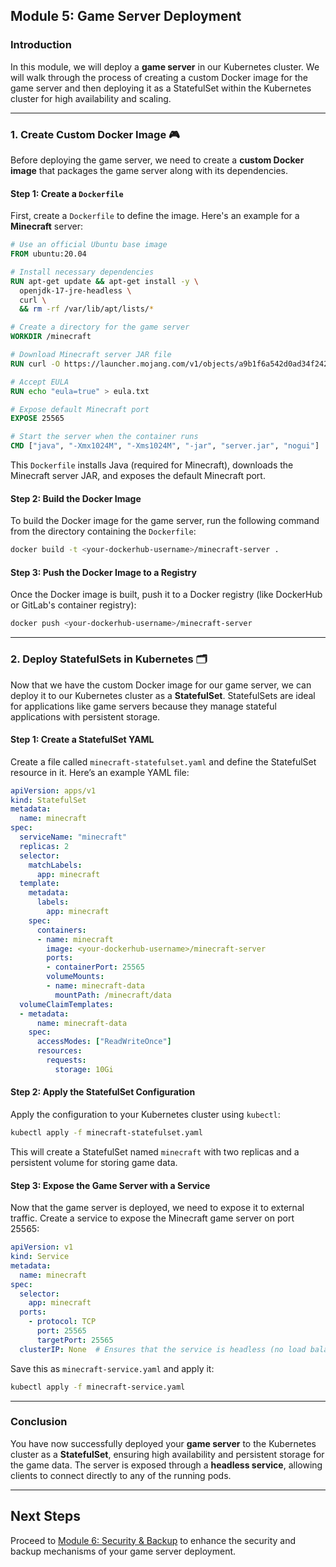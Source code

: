 ## Module 5: Game Server Deployment

### Introduction

In this module, we will deploy a **game server** in our Kubernetes cluster. We will walk through the process of creating a custom Docker image for the game server and then deploying it as a StatefulSet within the Kubernetes cluster for high availability and scaling.

---

### 1. Create Custom Docker Image 🎮

Before deploying the game server, we need to create a **custom Docker image** that packages the game server along with its dependencies.

#### Step 1: Create a `Dockerfile`

First, create a `Dockerfile` to define the image. Here's an example for a **Minecraft** server:

```dockerfile
# Use an official Ubuntu base image
FROM ubuntu:20.04

# Install necessary dependencies
RUN apt-get update && apt-get install -y \
  openjdk-17-jre-headless \
  curl \
  && rm -rf /var/lib/apt/lists/*

# Create a directory for the game server
WORKDIR /minecraft

# Download Minecraft server JAR file
RUN curl -O https://launcher.mojang.com/v1/objects/a9b1f6a542d0ad34f2420f8f7a5bb3c5453b2ff9/server.jar

# Accept EULA
RUN echo "eula=true" > eula.txt

# Expose default Minecraft port
EXPOSE 25565

# Start the server when the container runs
CMD ["java", "-Xmx1024M", "-Xms1024M", "-jar", "server.jar", "nogui"]
```

This `Dockerfile` installs Java (required for Minecraft), downloads the Minecraft server JAR, and exposes the default Minecraft port.

#### Step 2: Build the Docker Image

To build the Docker image for the game server, run the following command from the directory containing the `Dockerfile`:

```bash
docker build -t <your-dockerhub-username>/minecraft-server .
```

#### Step 3: Push the Docker Image to a Registry

Once the Docker image is built, push it to a Docker registry (like DockerHub or GitLab's container registry):

```bash
docker push <your-dockerhub-username>/minecraft-server
```

---

### 2. Deploy StatefulSets in Kubernetes 🗂️

Now that we have the custom Docker image for our game server, we can deploy it to our Kubernetes cluster as a **StatefulSet**. StatefulSets are ideal for applications like game servers because they manage stateful applications with persistent storage.

#### Step 1: Create a StatefulSet YAML

Create a file called `minecraft-statefulset.yaml` and define the StatefulSet resource in it. Here’s an example YAML file:

```yaml
apiVersion: apps/v1
kind: StatefulSet
metadata:
  name: minecraft
spec:
  serviceName: "minecraft"
  replicas: 2
  selector:
    matchLabels:
      app: minecraft
  template:
    metadata:
      labels:
        app: minecraft
    spec:
      containers:
      - name: minecraft
        image: <your-dockerhub-username>/minecraft-server
        ports:
        - containerPort: 25565
        volumeMounts:
        - name: minecraft-data
          mountPath: /minecraft/data
  volumeClaimTemplates:
  - metadata:
      name: minecraft-data
    spec:
      accessModes: ["ReadWriteOnce"]
      resources:
        requests:
          storage: 10Gi
```

#### Step 2: Apply the StatefulSet Configuration

Apply the configuration to your Kubernetes cluster using `kubectl`:

```bash
kubectl apply -f minecraft-statefulset.yaml
```

This will create a StatefulSet named `minecraft` with two replicas and a persistent volume for storing game data.

#### Step 3: Expose the Game Server with a Service

Now that the game server is deployed, we need to expose it to external traffic. Create a service to expose the Minecraft game server on port 25565:

```yaml
apiVersion: v1
kind: Service
metadata:
  name: minecraft
spec:
  selector:
    app: minecraft
  ports:
    - protocol: TCP
      port: 25565
      targetPort: 25565
  clusterIP: None  # Ensures that the service is headless (no load balancing)
```

Save this as `minecraft-service.yaml` and apply it:

```bash
kubectl apply -f minecraft-service.yaml
```

---

### Conclusion

You have now successfully deployed your **game server** to the Kubernetes cluster as a **StatefulSet**, ensuring high availability and persistent storage for the game data. The server is exposed through a **headless service**, allowing clients to connect directly to any of the running pods.

---

## Next Steps

Proceed to [Module 6: Security & Backup](#module-6-security--backup) to enhance the security and backup mechanisms of your game server deployment.

